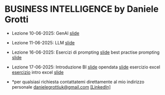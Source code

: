 # BUSINESS INTELLIGENCE by Daniele Grotti

- Lezione 10-06-2025: GenAI [slide](pdf/AI_intro_long.pdf)  
- Lezione 11-06-2025: LLM [slide](pdf/AI_intro_long.pdf)  
- Lezione 16-06-2025: Esercizi di prompting [slide](pdf/Esercitazione01-AI.pdf)  best practise prompting [slide](pdf/Prompt.pdf)
- Lezione 17-06-2025: Introduzione BI [slide](pdf/02BI_Dashboard.pdf) opendata [slide](pdf/open-data.pdf) esercizio excel [esercizio](pdf/02prospetto-cantina-grezzo.xlsx) intro excel [slide](pdf/Intro_excel.pdf)



- *per qualsiasi richiesta contattatemi direttamente al mio indirizzo personale danielegrottiuk@gmail.com [[LinkedIn]](https://www.linkedin.com/in/daniele-grotti/)


